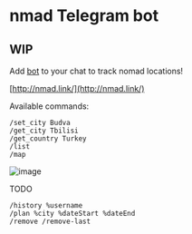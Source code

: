 # nmad Telegram bot

## WIP

Add [bot](https://t.me/nmad_o_bot) to your chat to track nomad locations!

[http://nmad.link/](http://nmad.link/)

Available commands:
```
/set_city Budva
/get_city Tbilisi
/get_country Turkey
/list
/map
```

![image](https://user-images.githubusercontent.com/3998723/199846685-41355776-d42e-4d07-af9d-64a07c8d6a6e.png)


TODO
```
/history %username
/plan %city %dateStart %dateEnd
/remove /remove-last
```